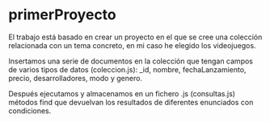 # primerProyecto

El trabajo está basado en crear un proyecto en el que se cree una colección relacionada con un tema concreto, en mi caso he elegido los videojuegos.

Insertamos una serie de documentos en la colección que tengan campos de varios tipos de datos (coleccion.js): _id, nombre, fechaLanzamiento, precio, desarrolladores, modo y genero.

Después ejecutamos y almacenamos en un fichero .js (consultas.js) métodos find que devuelvan los resultados de diferentes enunciados con condiciones.
